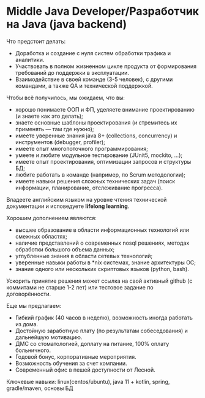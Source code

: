 Middle Java Developer/Разработчик на Java (java backend)
========================================================

Что предстоит делать:
  * Доработка и создание с нуля систем обработки трафика и аналитики.
  * Участвовать в полном жизненном цикле продукта от формирования требований до поддержки в эксплуатации.
  * Взаимодействие в своей команде (3-5 человек), с другими командами, а также QA и технической поддержкой.

Чтобы всё получилось, мы ожидаем, что вы:
  * хорошо понимаете ООП и ФП, уделяете внимание проектированию (и знаете как это делать);
  * знаете основные шаблоны проектирования (и стремитесь их применять — там где нужно);
  * имеете уверенные знания java 8+ (collections, concurrency) и инструментов (debugger, profiler);
  * имеете опыт многопоточного программирования;
  * умеете и любите модульное тестирование (JUnit5, mockito, ...);
  * имеете опыт проектирования, оптимизации запросов и структуры БД;
  * любите работать в команде (например, по Scrum методологии);
  * имеете навыки решения сложных технических задач (поиск информации, планирование, отслеживание прогресса).

Владеете английским языком на уровне чтения технической документации и исповедуете **lifelong learning**.

Хорошим дополнением являются:
  * высшее образование в области информационных технологий или смежных областях;
  * наличие представлений о современных nosql решениях, методах обработки большого объема данных;
  * углубленные знания в области сетевых технологий;
  * уверенные навыки работы в *nix системах, знание архитектуры ОС;
  * знание одного или нескольких скриптовых языков (python, bash). 

Ускорить принятие решения может ссылка на свой активный github (с коммитами не старше 1-2 лет) или тестовое задание по 
договорённости.

Еще мы предлагаем:
  * Гибкий график (40 часов в неделю), возможность иногда работать из дома.
  * Достойную заработную плату (по результатам собеседования) и дальнейшую мотивацию.
  * ДМС со стоматологией, доплату на питание, 100% оплату больничного.
  * Годовой бонус, корпоративные мероприятия.
  * Возможность обучения за счет компании.
  * Современный офис в пешей доступности от Лесной.

Ключевые навыки: linux(centos/ubuntu), java 11 + kotlin, spring, gradle/maven, основы БД
